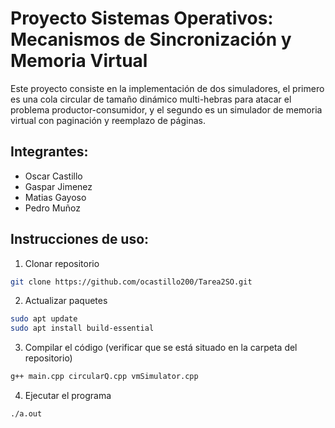 # Proyecto Sistemas Operativos: Mecanismos de Sincronización y Memoria Virtual
Este proyecto consiste en la implementación de dos simuladores, el primero es una cola circular de tamaño dinámico multi-hebras para atacar el problema productor-consumidor, y el segundo es un simulador de memoria virtual con paginación y reemplazo de páginas.

## Integrantes:
- Oscar Castillo
- Gaspar Jimenez
- Matias Gayoso
- Pedro Muñoz

## Instrucciones de uso:
1. Clonar repositorio
```bash
git clone https://github.com/ocastillo200/Tarea2SO.git
```
2. Actualizar paquetes
```bash
sudo apt update
sudo apt install build-essential
```
3. Compilar el código (verificar que se está situado en la carpeta del repositorio)
```bash
g++ main.cpp circularQ.cpp vmSimulator.cpp
```
4. Ejecutar el programa
```bash
./a.out
```


